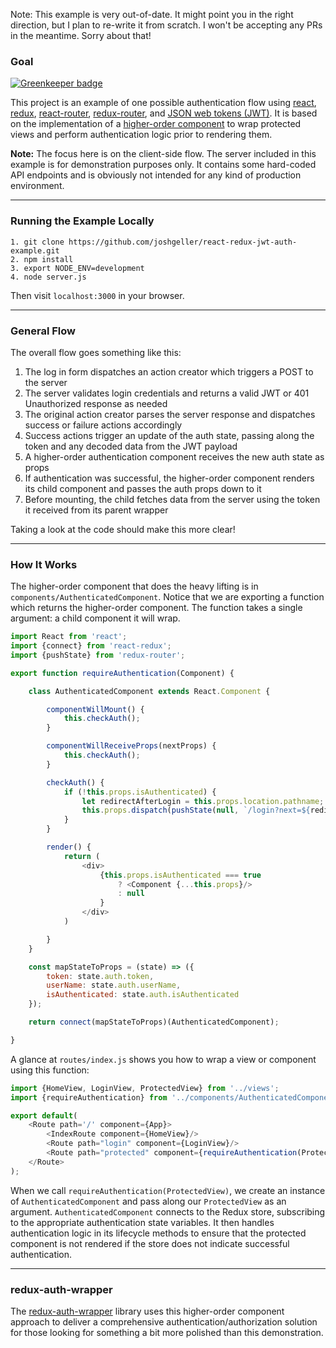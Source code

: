 Note: This example is very out-of-date. It might point you in the right direction, but I plan to re-write it from scratch. I won't be accepting any PRs in the meantime. Sorry about that!

### Goal

[![Greenkeeper badge](https://badges.greenkeeper.io/sethbergman/react-redux-jwt-auth.svg)](https://greenkeeper.io/)

This project is an example of one possible authentication flow using [react](https://github.com/facebook/react), [redux](https://github.com/rackt/redux), [react-router](https://github.com/rackt/react-router), [redux-router](https://github.com/rackt/redux-router), and [JSON web tokens (JWT)](http://jwt.io/). It is based on the implementation of a [higher-order component](https://medium.com/@dan_abramov/mixins-are-dead-long-live-higher-order-components-94a0d2f9e750)
to wrap protected views and perform authentication logic prior to rendering them.

**Note:** The focus here is on the client-side flow. The server included in this example is for demonstration purposes only.
It contains some hard-coded API endpoints and is obviously not intended for any
kind of production environment.

---

### Running the Example Locally
````
1. git clone https://github.com/joshgeller/react-redux-jwt-auth-example.git
2. npm install
3. export NODE_ENV=development
4. node server.js
````
Then visit `localhost:3000` in your browser.

---

### General Flow

The overall flow goes something like this:

1. The log in form dispatches an action creator which triggers a POST to the server
2. The server validates login credentials and returns a valid JWT or 401 Unauthorized response as needed
3. The original action creator parses the server response and dispatches success or failure actions accordingly
4. Success actions trigger an update of the auth state, passing along the token and any decoded data from the JWT payload
5. A higher-order authentication component receives the new auth state as props
6. If authentication was successful, the higher-order component renders its child component and passes the auth props down to it
7. Before mounting, the child fetches data from the server using the token it received from its parent wrapper

Taking a look at the code should make this more clear!

---

### How It Works

The higher-order component that does the heavy lifting is in `components/AuthenticatedComponent`. Notice that we are exporting a function which returns the higher-order component. The function takes a single argument: a child component it will wrap.


```javascript
import React from 'react';
import {connect} from 'react-redux';
import {pushState} from 'redux-router';

export function requireAuthentication(Component) {

    class AuthenticatedComponent extends React.Component {

        componentWillMount() {
            this.checkAuth();
        }

        componentWillReceiveProps(nextProps) {
            this.checkAuth();
        }

        checkAuth() {
            if (!this.props.isAuthenticated) {
                let redirectAfterLogin = this.props.location.pathname;
                this.props.dispatch(pushState(null, `/login?next=${redirectAfterLogin}`));
            }
        }

        render() {
            return (
                <div>
                    {this.props.isAuthenticated === true
                        ? <Component {...this.props}/>
                        : null
                    }
                </div>
            )

        }
    }

    const mapStateToProps = (state) => ({
        token: state.auth.token,
        userName: state.auth.userName,
        isAuthenticated: state.auth.isAuthenticated
    });

    return connect(mapStateToProps)(AuthenticatedComponent);

}
```
A glance at `routes/index.js` shows you how to wrap a view or component using this function:

```javascript
import {HomeView, LoginView, ProtectedView} from '../views';
import {requireAuthentication} from '../components/AuthenticatedComponent';

export default(
    <Route path='/' component={App}>
        <IndexRoute component={HomeView}/>
        <Route path="login" component={LoginView}/>
        <Route path="protected" component={requireAuthentication(ProtectedView)}/>
    </Route>
);
```

When we call `requireAuthentication(ProtectedView)`, we create an instance of `AuthenticatedComponent` and pass along our `ProtectedView` as an argument. `AuthenticatedComponent` connects to the Redux store, subscribing to the appropriate authentication state variables. It then handles authentication logic in its lifecycle methods to ensure that the protected component is not rendered if the store does not indicate successful authentication.

---

### redux-auth-wrapper

The [redux-auth-wrapper](https://github.com/mjrussell/redux-auth-wrapper) library uses this higher-order component approach to deliver a comprehensive authentication/authorization solution for those looking for something a bit more polished than this demonstration.
